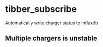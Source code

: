# tibber_subscribe

Automatically write charger status to influxdb

## Multiple chargers is unstable
